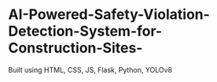 # AI-Powered-Safety-Violation-Detection-System-for-Construction-Sites-
Built using HTML, CSS, JS, Flask, Python, YOLOv8
